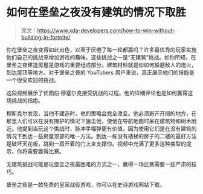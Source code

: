 # 如何在堡垒之夜没有建筑的情况下取胜

> 原文：<https://www.xda-developers.com/how-to-win-without-building-in-fortnite/>

你在堡垒之夜变得如此出色，以至于厌倦了每一轮都赢吗？许多最优秀的玩家实施他们自己的挑战来增加游戏的趣味。这些挑战之一是“无建筑”挑战。如你所知，在堡垒之夜建造房屋是游戏的重要组成部分。建筑材料就是你如何躲避敌人的炮火，到达屋顶等地方。对于堡垒之夜的 YouTubers 用户来说，真正展示他们的技能是一个很受欢迎的挑战。

这段视频展示了优图伯·穆塞尔克接受挑战的过程。他的详细评论也是如何赢得这场挑战的指南。

穆斯克尔发现，当他不建造时，他的策略会完全改变。他必须避开开阔的地方，在那里人们可以在没有掩护的情况下狙击他，使他在导航地图时呆在建筑物和树木附近。他提到当玩这个挑战时，脉冲手榴弹更有价值，因为使用它们是在没有建筑的情况下到达一些房屋顶部的唯一方法。到达一栋没有楼梯的房子的二楼的最好方法是破坏天花板，跳到一扇开着的门上来支撑你。视频中充满了更多这种类型的提示，你将需要赢得比赛。

无建筑挑战可能是玩堡垒之夜最困难的方式之一，赢得一场比赛需要一些严肃的技巧。

堡垒之夜是一款免费的皇家战役游戏，你可以在史诗游戏网站下载。